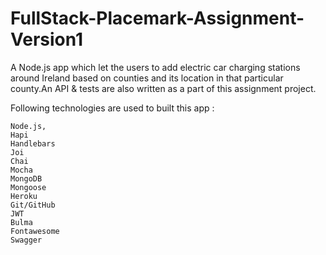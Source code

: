 # FullStack-Placemark-Assignment-Version1

A Node.js app which let the users to add electric car charging stations around Ireland based on counties and its location in that particular county.An API & tests are also written as a part of this assignment project.

Following technologies are used to built this app :

    Node.js,
    Hapi
    Handlebars
    Joi
    Chai
    Mocha
    MongoDB
    Mongoose
    Heroku
    Git/GitHub
    JWT
    Bulma
    Fontawesome
    Swagger


